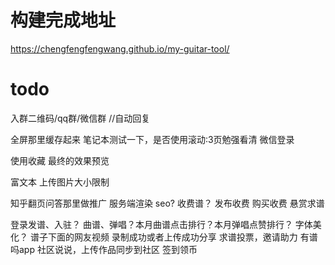 # 构建完成地址
https://chengfengfengwang.github.io/my-guitar-tool/

# todo
入群二维码/qq群/微信群 //自动回复

全屏那里缓存起来
笔记本测试一下，是否使用滚动:3页勉强看清
微信登录



使用收藏
最终的效果预览

富文本
上传图片大小限制

知乎翻页问答那里做推广
服务端渲染 seo?
收费谱？
发布收费
购买收费
悬赏求谱

登录发谱、入驻？
曲谱、弹唱？本月曲谱点击排行？本月弹唱点赞排行？
字体美化？
谱子下面的网友视频
录制成功或者上传成功分享
求谱投票，邀请助力
有谱吗app
社区说说，上传作品同步到社区
签到领币